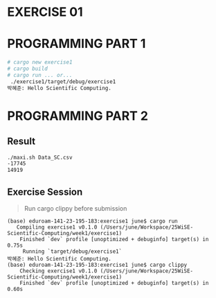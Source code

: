 # EXERCISE 01

# PROGRAMMING PART 1

```bash
# cargo new exercise1
# cargo build
# cargo run ... or...
 ./exercise1/target/debug/exercise1
박혜준: Hello Scientific Computing.
```

# PROGRAMMING PART 2

## Result

```bash
./maxi.sh Data_SC.csv
-17745
14919
```

## Exercise Session

> Run cargo clippy before submission

```
(base) eduroam-141-23-195-183:exercise1 june$ cargo run
   Compiling exercise1 v0.1.0 (/Users/june/Workspace/25WiSE-Scientific-Computing/week1/exercise1)
    Finished `dev` profile [unoptimized + debuginfo] target(s) in 0.75s
     Running `target/debug/exercise1`
박혜준: Hello Scientific Computing.
(base) eduroam-141-23-195-183:exercise1 june$ cargo clippy
    Checking exercise1 v0.1.0 (/Users/june/Workspace/25WiSE-Scientific-Computing/week1/exercise1)
    Finished `dev` profile [unoptimized + debuginfo] target(s) in 0.60s
```
